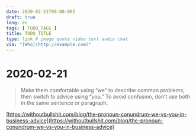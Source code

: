 ```yaml
---
date: 2020-02-21T00:00:00Z
draft: true
lang: en
tags: [ TODO_TAGS ]
title: TODO_TITLE
type: link # image quote video text audio chat
via: "[Who](http://example.com)"
---
```



# 2020-02-21

> Make them comfortable using “we” to describe common problems, then switch to advice using “you.” To avoid confusion, don’t use both in the same sentence or paragraph.

[https://withoutbullshit.com/blog/the-pronoun-conundrum-we-vs-you-in-business-advice](https://withoutbullshit.com/blog/the-pronoun-conundrum-we-vs-you-in-business-advice)


